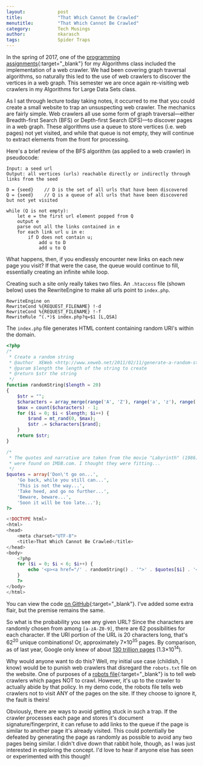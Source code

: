 ```yaml
---
layout:            post
title:             "That Which Cannot Be Crawled"
menutitle:         "That Which Cannot Be Crawled"
category:          Tech Musings
author:            nkarasch
tags:              Spider Traps
---
```


In the spring of 2017, one of the
[programming assignments](https://github.com/KrashLeviathan/coms311_pa2){:target="_blank"}
for my Algorithms class included the implementation of a web crawler. We had been covering
graph traversal algorithms, so naturally this led to the use of web crawlers to
discover the vertices in a web graph. This semester we are once again re-visiting
web crawlers in my Algorithms for Large Data Sets class.

As I sat through lecture today taking notes, it occurred to me that you could create
a small website to trap an unsuspecting web crawler. The mechanics are fairly
simple. Web crawlers all use some form of graph traversal&mdash;either
Breadth-first Search (BFS) or Depth-first Search (DFS)&mdash;to discover pages
in a web graph. These algorithms use a queue to store vertices (i.e. web pages) not
yet visited, and while that queue is not empty, they will continue to extract elements
from the front for processing.

Here's a brief review of the BFS algorithm (as applied to a web crawler) in pseudocode:

```
Input: a seed url
Output: all vertices (urls) reachable directly or indirectly through links from the seed

D = {seed}    // D is the set of all urls that have been discovered
Q = {seed}    // Q is a queue of all urls that have been discovered but not yet visited

while (Q is not empty):
    let e = the first url element popped from Q
    output e
    parse out all the links contained in e
    for each link url u in e:
        if D does not contain u;
            add u to D
            add u to Q
```

What happens, then, if you endlessly encounter new links on each new page you visit?
If that were the case, the queue would continue to fill, essentially creating an
infinite while loop.

Creating such a site only really takes two files. An `.htaccess` file (shown below)
uses the RewriteEngine to make all urls point to `index.php`.

```
RewriteEngine on
RewriteCond %{REQUEST_FILENAME} !-d
RewriteCond %{REQUEST_FILENAME} !-f
RewriteRule ^(.*)$ index.php?q=$1 [L,QSA]
```

The `index.php` file generates HTML content containing random URI's within the domain.

```php
<?php
/*
 * Create a random string
 * @author	XEWeb <http://www.xeweb.net/2011/02/11/generate-a-random-string-a-z-0-9-in-php/>
 * @param $length the length of the string to create
 * @return $str the string
 */
function randomString($length = 20)
{
    $str = "";
    $characters = array_merge(range('A', 'Z'), range('a', 'z'), range('0', '9'));
    $max = count($characters) - 1;
    for ($i = 0; $i < $length; $i++) {
        $rand = mt_rand(0, $max);
        $str .= $characters[$rand];
    }
    return $str;
}

/*
 * The quotes and narrative are taken from the movie "Labyrinth" (1986) and
 * were found on IMDB.com. I thought they were fitting...
 */
$quotes = array('Don\'t go on...',
    'Go back, while you still can...',
    'This is not the way...',
    'Take heed, and go no further...',
    'Beware, beware...',
    'Soon it will be too late...');
?>

<!DOCTYPE html>
<html>
<head>
    <meta charset="UTF-8">
    <title>That Which Cannot Be Crawled</title>
</head>
<body>
    <?php
    for ($i = 0; $i < 6; $i++) {
        echo '<p><a href="/' . randomString() . '">' . $quotes[$i] . '</a></p>';
    }
    ?>
</body>
</html>
```

You can view the code
[on GitHub](https://github.com/KrashLeviathan/thatwhichcannotbecrawled){:target="_blank"}.
I've added some extra flair, but the premise remains the same.

So what is the probability you see any given URL? Since the characters are randomly
chosen from among `[a-zA-Z0-9]`, there are 62 possibilities for each character. If
the URI portion of the URL is 20 characters long, that's 62<sup>20</sup> unique
combinations! Or, approximately 7&times;10<sup>35</sup> pages. By comparison, as
of last year, Google only knew of about
[130 trillion pages](https://www.seroundtable.com/google-130-trillion-pages-22985.html)
(1.3&times;10<sup>14</sup>).

Why would anyone want to do this? Well, my initial use case (childish, I know) would be to
punish web crawlers that disregard the `robots.txt` file on the website. One of purposes
of a [robots file](http://www.robotstxt.org/){:target="_blank"} is to tell web crawlers
which pages NOT to crawl. However, it's up to the crawler to actually abide by that policy.
In my demo code, the robots file tells web crawlers not to visit ANY of the pages on the
site. If they choose to ignore it, the fault is theirs!

Obviously, there are ways to avoid getting stuck in such a trap. If the crawler processes
each page and stores it's document signature/fingerprint, it can refuse to add links to the
queue if the page is similar to another page it's already visited. This could potentially be
defeated by generating the page as randomly as possible to avoid any two pages being
similar. I didn't dive down that rabbit hole, though, as I was just interested in
exploring the concept. I'd love to hear if anyone else has seen or experimented with this though!
